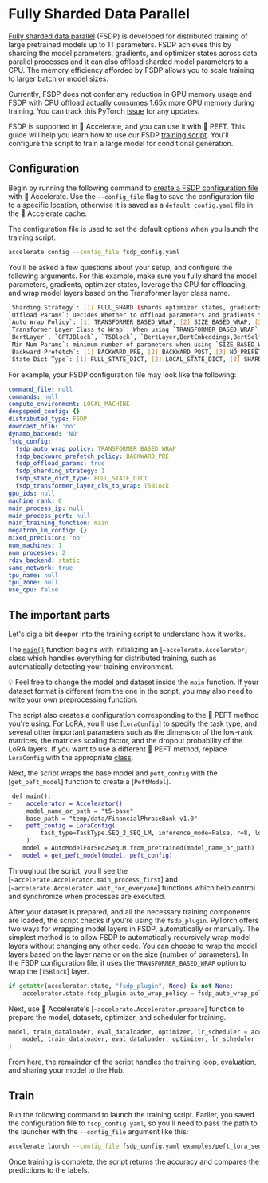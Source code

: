 <!--⚠️ Note that this file is in Markdown but contain specific syntax for our doc-builder (similar to MDX) that may not be
rendered properly in your Markdown viewer.
-->

# Fully Sharded Data Parallel

[Fully sharded data parallel](https://pytorch.org/docs/stable/fsdp.html) (FSDP) is developed for distributed training of large pretrained models up to 1T parameters. FSDP achieves this by sharding the model parameters, gradients, and optimizer states across data parallel processes and it can also offload sharded model parameters to a CPU. The memory efficiency afforded by FSDP allows you to scale training to larger batch or model sizes.

<Tip warning={true}>

Currently, FSDP does not confer any reduction in GPU memory usage and FSDP with CPU offload actually consumes 1.65x more GPU memory during training. You can track this PyTorch [issue](https://github.com/pytorch/pytorch/issues/91165) for any updates.

</Tip>

FSDP is supported in 🤗 Accelerate, and you can use it with 🤗 PEFT. This guide will help you learn how to use our FSDP [training script](https://github.com/huggingface/peft/blob/main/examples/conditional_generation/peft_lora_seq2seq_accelerate_fsdp.py). You'll configure the script to train a large model for conditional generation.

## Configuration

Begin by running the following command to [create a FSDP configuration file](https://huggingface.co/docs/accelerate/main/en/usage_guides/fsdp) with 🤗 Accelerate. Use the `--config_file` flag to save the configuration file to a specific location, otherwise it is saved as a `default_config.yaml` file in the 🤗 Accelerate cache.

The configuration file is used to set the default options when you launch the training script.

```bash
accelerate config --config_file fsdp_config.yaml
```

You'll be asked a few questions about your setup, and configure the following arguments. For this example, make sure you fully shard the model parameters, gradients, optimizer states, leverage the CPU for offloading, and wrap model layers based on the Transformer layer class name.

```bash
`Sharding Strategy`: [1] FULL_SHARD (shards optimizer states, gradients and parameters), [2] SHARD_GRAD_OP (shards optimizer states and gradients), [3] NO_SHARD
`Offload Params`: Decides Whether to offload parameters and gradients to CPU
`Auto Wrap Policy`: [1] TRANSFORMER_BASED_WRAP, [2] SIZE_BASED_WRAP, [3] NO_WRAP 
`Transformer Layer Class to Wrap`: When using `TRANSFORMER_BASED_WRAP`, user specifies comma-separated string of transformer layer class names (case-sensitive) to wrap ,e.g, 
`BertLayer`, `GPTJBlock`, `T5Block`, `BertLayer,BertEmbeddings,BertSelfOutput`...
`Min Num Params`: minimum number of parameters when using `SIZE_BASED_WRAP`
`Backward Prefetch`: [1] BACKWARD_PRE, [2] BACKWARD_POST, [3] NO_PREFETCH
`State Dict Type`: [1] FULL_STATE_DICT, [2] LOCAL_STATE_DICT, [3] SHARDED_STATE_DICT  
```

For example, your FSDP configuration file may look like the following:

```yaml
command_file: null
commands: null
compute_environment: LOCAL_MACHINE
deepspeed_config: {}
distributed_type: FSDP
downcast_bf16: 'no'
dynamo_backend: 'NO'
fsdp_config:
  fsdp_auto_wrap_policy: TRANSFORMER_BASED_WRAP
  fsdp_backward_prefetch_policy: BACKWARD_PRE
  fsdp_offload_params: true
  fsdp_sharding_strategy: 1
  fsdp_state_dict_type: FULL_STATE_DICT
  fsdp_transformer_layer_cls_to_wrap: T5Block
gpu_ids: null
machine_rank: 0
main_process_ip: null
main_process_port: null
main_training_function: main
megatron_lm_config: {}
mixed_precision: 'no'
num_machines: 1
num_processes: 2
rdzv_backend: static
same_network: true
tpu_name: null
tpu_zone: null
use_cpu: false
```

## The important parts

Let's dig a bit deeper into the training script to understand how it works.

The [`main()`](https://github.com/huggingface/peft/blob/2822398fbe896f25d4dac5e468624dc5fd65a51b/examples/conditional_generation/peft_lora_seq2seq_accelerate_fsdp.py#L14) function begins with initializing an [`~accelerate.Accelerator`] class which handles everything for distributed training, such as automatically detecting your training environment.

<Tip>

💡 Feel free to change the model and dataset inside the `main` function. If your dataset format is different from the one in the script, you may also need to write your own preprocessing function. 

</Tip>

The script also creates a configuration corresponding to the 🤗 PEFT method you're using. For LoRA, you'll use [`LoraConfig`] to specify the task type, and several other important parameters such as the dimension of the low-rank matrices, the matrices scaling factor, and the dropout probability of the LoRA layers. If you want to use a different 🤗 PEFT method, replace `LoraConfig` with the appropriate [class](../package_reference/tuners).

Next, the script wraps the base model and `peft_config` with the [`get_peft_model`] function to create a [`PeftModel`]. 

```diff
 def main():
+    accelerator = Accelerator()
     model_name_or_path = "t5-base"
     base_path = "temp/data/FinancialPhraseBank-v1.0"
+    peft_config = LoraConfig(
         task_type=TaskType.SEQ_2_SEQ_LM, inference_mode=False, r=8, lora_alpha=32, lora_dropout=0.1
     )
    model = AutoModelForSeq2SeqLM.from_pretrained(model_name_or_path)
+   model = get_peft_model(model, peft_config)
```

Throughout the script, you'll see the [`~accelerate.Accelerator.main_process_first`] and [`~accelerate.Accelerator.wait_for_everyone`] functions which help control and synchronize when processes are executed.

After your dataset is prepared, and all the necessary training components are loaded, the script checks if you're using the `fsdp_plugin`. PyTorch offers two ways for wrapping model layers in FSDP, automatically or manually. The simplest method is to allow FSDP to automatically recursively wrap model layers without changing any other code. You can choose to wrap the model layers based on the layer name or on the size (number of parameters). In the FSDP configuration file, it uses the `TRANSFORMER_BASED_WRAP` option to wrap the [`T5Block`] layer.

```py
if getattr(accelerator.state, "fsdp_plugin", None) is not None:
    accelerator.state.fsdp_plugin.auto_wrap_policy = fsdp_auto_wrap_policy(model)
```

Next, use 🤗 Accelerate's [`~accelerate.Accelerator.prepare`] function to prepare the model, datasets, optimizer, and scheduler for training.

```py
model, train_dataloader, eval_dataloader, optimizer, lr_scheduler = accelerator.prepare(
    model, train_dataloader, eval_dataloader, optimizer, lr_scheduler
)
```

From here, the remainder of the script handles the training loop, evaluation, and sharing your model to the Hub.

## Train

Run the following command to launch the training script. Earlier, you saved the configuration file to `fsdp_config.yaml`, so you'll need to pass the path to the launcher with the `--config_file` argument like this:

```bash
accelerate launch --config_file fsdp_config.yaml examples/peft_lora_seq2seq_accelerate_fsdp.py
```

Once training is complete, the script returns the accuracy and compares the predictions to the labels.